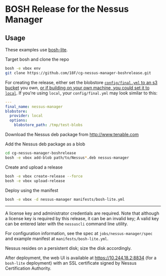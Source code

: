 # BOSH Release for the Nessus Manager

## Usage

These examples use [bosh-lite](https://github.com/cloudfoundry/bosh-lite).

Target bosh and clone the repo

```sh
bosh -e vbox env
git clone https://github.com/18F/cg-nessus-manager-boshrelease.git
```

For creating the release, either set the blobstore [`config/final.yml` to an s3 bucket](https://bosh.io/docs/release-blobstore/#s3-config) you own, [or if building on your own machine, you could set it to `local`](https://bosh.io/docs/release-blobstore/#local-config). If you're using `local`, your `config/final.yml` may look similar to this:

```yml
---
final_name: nessus-manager
blobstore:
  provider: local
  options:
    blobstore_path: /tmp/test-blobs
```

Download the Nessus deb package from http://www.tenable.com

Add the Nessus deb package as a blob

```sh
cd cg-nessus-manager-boshrelease
bosh -e vbox add-blob path/to/Nessus*.deb nessus-manager
```

Create and upload a release

```sh
bosh -e vbox create-release --force
bosh -e vbox upload-release
```

Deploy using the manifest

```sh
bosh -e vbox -d nessus-manager manifests/bosh-lite.yml
```

---

A license key and administrator credentials are required.  Note that although a license key is required by this release, it can be an invalid key; A valid key can be entered later with the `nessuscli` command line utility.

For configuration information, see the spec at `jobs/nessus-manager/spec` and example manifest at `manifests/bosh-lite.yml`.

Nessus resides on a persistent disk; size the disk accordingly.

After deployment, the web UI is available at https://10.244.18.2:8834 (for a `bosh-lite` deployment) with an SSL certificate signed by Nessus Certification Authority.
